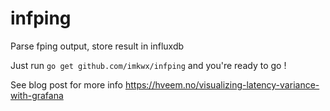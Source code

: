 # infping
Parse fping output, store result in influxdb

Just run `go get github.com/imkwx/infping` and you're ready to go !

See blog post for more info https://hveem.no/visualizing-latency-variance-with-grafana
